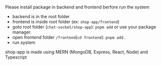 Please install package in backend and frontend berfore run the system
- backend is in the root folder
- frontend is inside root folder (ex: ```shop-app/frontend```)
- goto root folder (```chat-socket/shop-app```): ```pnpm add``` or use your package manager.
- open frontend folder ```/frontend```(```cd frontend```): ```pnpm add``` .
- run system 

shop-app is made using MERN (MongoDB, Express, React, Node) and Typescript

